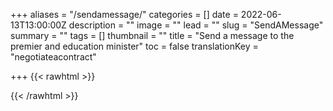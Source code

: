+++
aliases = "/sendamessage/"
categories = []
date = 2022-06-13T13:00:00Z
description = ""
image = ""
lead = ""
slug = "SendAMessage"
summary = ""
tags = []
thumbnail = ""
title = "Send a message to the premier and education minister"
toc = false
translationKey = "negotiateacontract"

+++
{{< rawhtml >}}

<div id="newmode-embed-35267-49742"></div>

  <script>

    (function(n,e,w,m,o,d){m=n.createElement(e);m.async=1;m.src=w;

    o=n.getElementsByTagName(e)[0];o.parentNode.insertBefore(m,o);

    })(document,'script','//engage.newmode.net/embed/35267/49742.js');

  </script>
{{< /rawhtml >}}